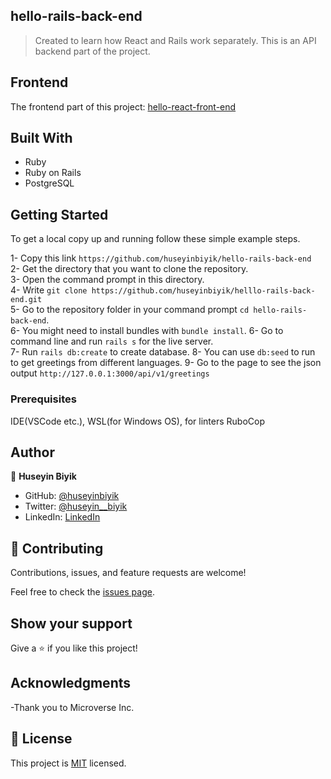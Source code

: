 ## hello-rails-back-end

> Created to learn how React and Rails work separately.  This is an API backend part of the project.

## Frontend
The frontend part of this project: [hello-react-front-end](https://github.com/huseyinbiyik/hello-react-front-end)

## Built With

- Ruby
- Ruby on Rails
-  PostgreSQL

## Getting Started

To get a local copy up and running follow these simple example steps.

1- Copy this link `https://github.com/huseyinbiyik/hello-rails-back-end` <br>
2- Get the directory that you want to clone the repository. <br>
3- Open the command prompt in this directory. <br>
4- Write `git clone https://github.com/huseyinbiyik/helllo-rails-back-end.git` <br>
5- Go to the repository folder in your command prompt `cd hello-rails-back-end`. <br>
6- You might need to install bundles with `bundle install`.
6- Go to command line and run `rails s` for the live server. <br>
7- Run `rails db:create` to create database.
8- You can use `db:seed` to run to get greetings from different languages.
9- Go to the page to see the json output `http://127.0.0.1:3000/api/v1/greetings`

### Prerequisites

IDE(VSCode etc.), WSL(for Windows OS), for linters RuboCop

## Author

👤 **Huseyin Biyik**

- GitHub: [@huseyinbiyik](https://github.com/huseyinbiyik)
- Twitter: [@huseyin__biyik](https://twitter.com/huseyin__biyik)
- LinkedIn: [LinkedIn](https://www.linkedin.com/in/huseyin-b%C4%B1y%C4%B1k/)

## 🤝 Contributing

Contributions, issues, and feature requests are welcome!

Feel free to check the [issues page](../../issues/).

## Show your support

Give a ⭐️ if you like this project!

## Acknowledgments

-Thank you to Microverse Inc.

## 📝 License

This project is [MIT](./LICENSE.md) licensed.
